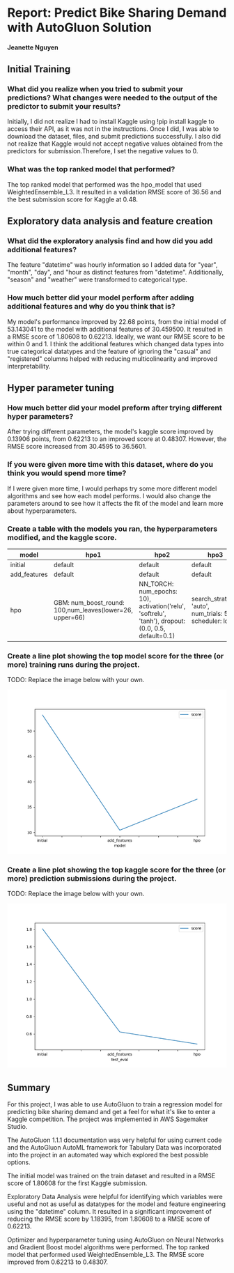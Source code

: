 # Report: Predict Bike Sharing Demand with AutoGluon Solution
#### Jeanette Nguyen

## Initial Training
### What did you realize when you tried to submit your predictions? What changes were needed to the output of the predictor to submit your results?
Initially, I did not realize I had to install Kaggle using !pip install kaggle  to access their API, as it was not in the instructions. Once I did, I was able to download the dataset, files, and submit predictions successfully. I also did not realize that Kaggle would not accept negative values obtained from the predictors for submission.Therefore, I set the negative values to 0.

### What was the top ranked model that performed?
The top ranked model that performed was the hpo_model that used WeightedEnsemble_L3. It resulted in a validation RMSE score of 36.56 and the best submission score for Kaggle at 0.48.

## Exploratory data analysis and feature creation
### What did the exploratory analysis find and how did you add additional features?
The feature "datetime" was hourly information so I added data for "year", "month", "day", and "hour as distinct features from "datetime". Additionally, "season" and "weather" were transformed to categorical type.

### How much better did your model perform after adding additional features and why do you think that is?
My model's performance improved by 22.68 points, from the initial model of 53.143041 to the model with additional features of 30.459500. It resulted in a RMSE score of 1.80608 to 0.62213. Ideally, we want our RMSE score to be within 0 and 1. I think the additional features which changed data types into true categorical datatypes and the feature of ignoring the "casual" and "registered" columns helped with reducing multicolinearity and improved interpretability.

## Hyper parameter tuning
### How much better did your model preform after trying different hyper parameters?
After trying different parameters, the model's kaggle score improved by 0.13906 points, from 0.62213 to an improved score at 0.48307. However, the RMSE score increased from 30.4595 to 36.5601. 


### If you were given more time with this dataset, where do you think you would spend more time?
If I were given more time, I would perhaps try some more different model algorithms and see how each model performs. I would also change the parameters around to see how it affects the fit of the model and learn more about hyperparameters.

### Create a table with the models you ran, the hyperparameters modified, and the kaggle score.
|model|hpo1|hpo2|hpo3|score|
|--|--|--|--|--|
|initial|default|default|default|1.80608|
|add_features|default|default|default|0.62213|
|hpo|GBM: num_boost_round: 100,num_leaves(lower=26, upper=66)|NN_TORCH: num_epochs: 10), activation('relu', 'softrelu', 'tanh'), dropout:(0.0, 0.5, default=0.1)|search_strategy: 'auto', num_trials: 5, scheduler: local|0.48307|

### Create a line plot showing the top model score for the three (or more) training runs during the project.

TODO: Replace the image below with your own.

![model_train_score.png](img/model_train_score.png)

### Create a line plot showing the top kaggle score for the three (or more) prediction submissions during the project.

TODO: Replace the image below with your own.

![model_test_score.png](img/model_test_score.png)

## Summary
For this project, I was able to use AutoGluon to train a regression model for predicting bike sharing demand and get a feel for what it's like to enter a Kaggle competition. The project was implemented in AWS Sagemaker Studio.

The AutoGluon 1.1.1 documentation was very helpful for using current code and the AutoGluon AutoML framework for Tabulary Data was incorporated into the project in an automated way which explored the best possible options.

The initial model was trained on the train dataset and resulted in a RMSE score of 1.80608 for the first Kaggle submission.

Exploratory Data Analysis were helpful for identifying which variables were useful and not as useful as datatypes for the model and feature engineering using the "datetime" column. It resulted in a significant improvement of reducing the RMSE score by 1.18395, from 1.80608 to a RMSE score of 0.62213.

Optimizer and hyperparameter tuning using AutoGluon on Neural Networks and Gradient Boost model algorithms were performed. The top ranked model that performed used WeightedEnsemble_L3. The RMSE score improved from 0.62213 to 0.48307.

